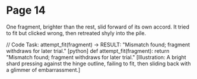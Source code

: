 # Page 14

One fragment, brighter than the rest, slid forward of its own accord.
It tried to fit but clicked wrong, then retreated shyly into the pile.

// Code Task: attempt_fit(fragment) → RESULT: "Mismatch found; fragment withdraws for later trial."
[python]
def attempt_fit(fragment):
	return "Mismatch found; fragment withdraws for later trial."
[Illustration: A bright shard pressing against the hinge outline, failing to fit, then sliding back with a glimmer of embarrassment.]
